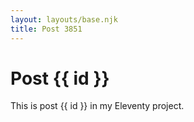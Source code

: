 ```yaml
---
layout: layouts/base.njk
title: Post 3851
---
```


# Post {{ id }}

This is post {{ id }} in my Eleventy project.

